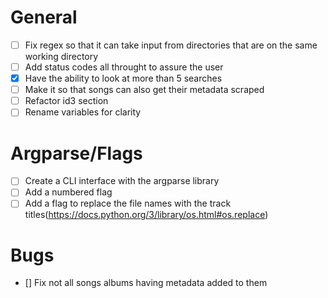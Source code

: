# General
- [  ] Fix regex so that it can take input from directories that are on the same working directory
- [  ] Add status codes all throught to assure the user
- [x] Have the ability to look at more than 5 searches
- [  ] Make it so that songs can also get their metadata scraped
- [  ] Refactor id3 section
- [  ] Rename variables for clarity

# Argparse/Flags
- [  ] Create a CLI interface with the argparse library
- [  ] Add a numbered flag
- [  ] Add a flag to replace the file names with the track titles(https://docs.python.org/3/library/os.html#os.replace)

# Bugs
- [] Fix not all songs albums having metadata added to them 
